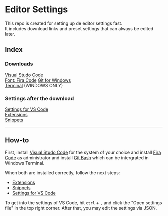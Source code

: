 # Editor Settings
This repo is created for setting up de editor settings fast.  
It includes download links and preset settings that can always be edited later.  

## Index
### Downloads
[Visual Studo Code](https://code.visualstudio.com/download)  
[Font: Fira Code](https://github.com/tonsky/FiraCode)
[Git for Windows](https://gitforwindows.org/)  
[Terminal](https://www.microsoft.com/en-us/p/windows-terminal/9n0dx20hk701?activetab=pivot:overviewtab) (WINDOWS ONLY)

### Settings after the download
[Settings for VS Code](https://github.com/dv0s/editor-settings/tree/master/settings-for-vscode)  
[Extensions](https://github.com/dv0s/editor-settings/tree/master/extensions)  
[Snippets](https://github.com/dv0s/editor-settings/tree/master/snippets)

----
## How-to
First, install [Visual Studo Code](https://code.visualstudio.com/download) for the system of your choice and install [Fira Code](https://github.com/tonsky/FiraCode) as administrator and install [Git Bash](https://gitforwindows.org/) which can be intergrated in Windows Terminal.

When both are installed correctly, follow the next steps:  
- [Extensions](https://github.com/dv0s/editor-settings/tree/master/extensions)  
- [Snippets](https://github.com/dv0s/editor-settings/tree/master/snippets)
- [Settings for VS Code](https://github.com/dv0s/editor-settings/tree/master/settings-for-vscode)  

To get into the settings of VS Code, hit ```ctrl``` + ```,``` and click the "Open settings file" in the top right corner. After that, you may edit the settings via JSON.